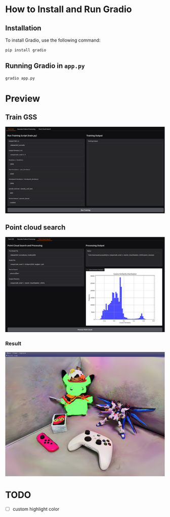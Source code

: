 # How to Install and Run Gradio

## Installation

To install Gradio, use the following command:

```bash
pip install gradio
```

## Running Gradio in `app.py`
```bash
gradio app.py
```

# Preview
## Train GSS
![Train GSS](images/train_gss.png)
## Point cloud search
![Point cloud search](images/point_cloud_search.png)
### Result
![Result](images/sibr_viewer_preview.png)

# TODO
- [ ] custom highlight color